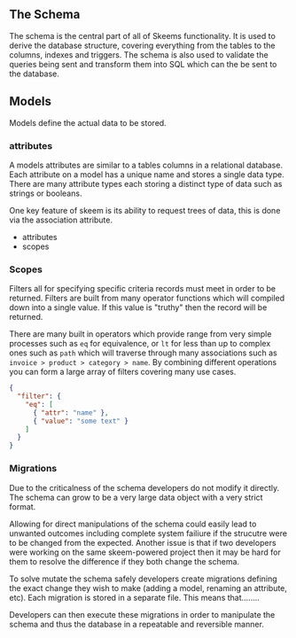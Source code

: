 ## The Schema

The schema is the central part of all of Skeems functionality. It is used to derive the database structure, covering everything from the tables to the columns, indexes and triggers. The schema is also used to validate the queries being sent and transform them into SQL which can the be sent to the database.

## Models

Models define the actual data to be stored.

### attributes

A models attributes are similar to a tables columns in a relational database. Each attribute on a model has a unique name and stores a single data type.
There are many attribute types each storing a distinct type of data such as strings or booleans.

One key feature of skeem is its ability to request trees of data, this is done via the association attribute.

- attributes
- scopes

### Scopes

Filters all for specifying specific criteria records must meet in order to be returned. Filters are built from many operator functions which will compiled down into a single value. If this value is "truthy" then the record will be returned.

There are many built in operators which provide range from very simple processes such as `eq` for equivalence, or `lt` for less than up to complex ones such as `path` which will traverse through many associations such as `invoice > product > category > name`. By combining different operations you can form a large array of filters covering many use cases.

```{.json caption="A filter using the 'eq', 'attr', and 'value' operators to filter only records whose name equals 'some text'"}
{
  "filter": {
    "eq": [
      { "attr": "name" },
      { "value": "some text" }
    ]
  }
}

```

### Migrations

Due to the criticalness of the schema developers do not modify it directly. The schema can grow to be a very large data object with a very strict format.

Allowing for direct manipulations of the schema could easily lead to unwanted outcomes including complete system failiure if the strucutre were to be changed from the expected. Another issue is that if two developers were working on the same skeem-powered project then it may be hard for them to resolve the difference if they both change the schema.

To solve mutate the schema safely developers create migrations defining the exact change they wish to make (adding a model, renaming an attribute, etc). Each migration is stored in a separate file. This means that........

Developers can then execute these migrations in order to manipulate the schema and thus the database in a repeatable and reversible manner.
